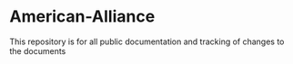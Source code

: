 # American-Alliance
This repository is for all public documentation and tracking of changes to the documents
